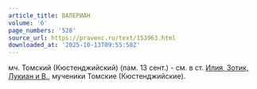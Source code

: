 ```yaml
---
article_title: ВАЛЕРИАН
volume: '6'
page_numbers: '528'
source_url: https://pravenc.ru/text/153963.html
downloaded_at: '2025-10-13T09:55:58Z'
---
```


мч. Томский (Кюстенджийский) (пам. 13 сент.) - см. в ст. [Илия, Зотик, Лукиан и В.](<https://pravenc.ru/text/Илия  Зотик  Лукиан и В .html>), мученики Томские (Кюстенджийские).
